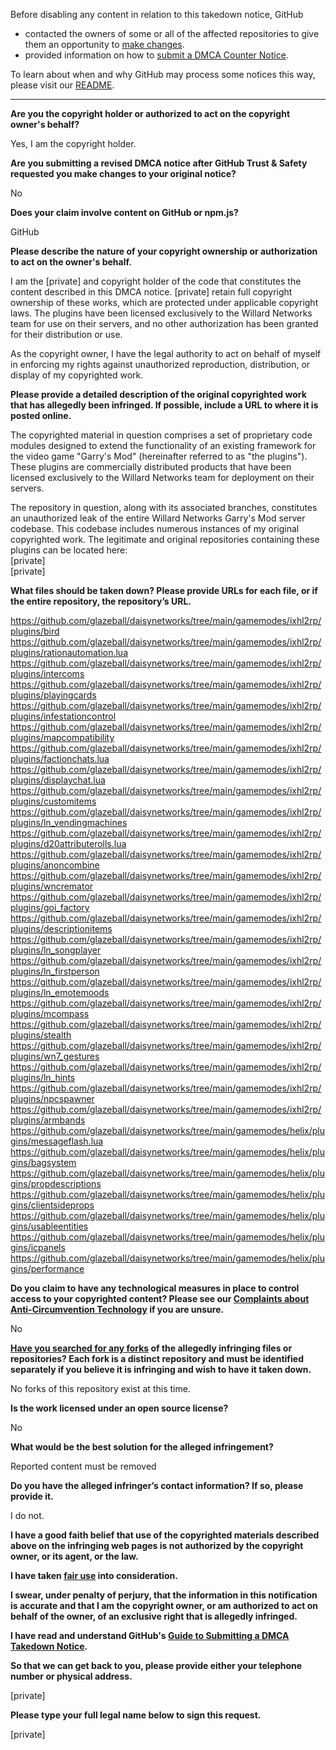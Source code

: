 Before disabling any content in relation to this takedown notice, GitHub
- contacted the owners of some or all of the affected repositories to give them an opportunity to [make changes](https://docs.github.com/en/github/site-policy/dmca-takedown-policy#a-how-does-this-actually-work).
- provided information on how to [submit a DMCA Counter Notice](https://docs.github.com/en/articles/guide-to-submitting-a-dmca-counter-notice).

To learn about when and why GitHub may process some notices this way, please visit our [README](https://github.com/github/dmca/blob/master/README.md#anatomy-of-a-takedown-notice).

---

**Are you the copyright holder or authorized to act on the copyright owner's behalf?**

Yes, I am the copyright holder.

**Are you submitting a revised DMCA notice after GitHub Trust & Safety requested you make changes to your original notice?**

No

**Does your claim involve content on GitHub or npm.js?**

GitHub

**Please describe the nature of your copyright ownership or authorization to act on the owner's behalf.**

I am the [private] and copyright holder of the code that constitutes the content described in this DMCA notice. [private] retain full copyright ownership of these works, which are protected under applicable copyright laws. The plugins have been licensed exclusively to the Willard Networks team for use on their servers, and no other authorization has been granted for their distribution or use.

As the copyright owner, I have the legal authority to act on behalf of myself in enforcing my rights against unauthorized reproduction, distribution, or display of my copyrighted work.

**Please provide a detailed description of the original copyrighted work that has allegedly been infringed. If possible, include a URL to where it is posted online.**

The copyrighted material in question comprises a set of proprietary code modules designed to extend the functionality of an existing framework for the video game "Garry's Mod" (hereinafter referred to as "the plugins"). These plugins are commercially distributed products that have been licensed exclusively to the Willard Networks team for deployment on their servers.

The repository in question, along with its associated branches, constitutes an unauthorized leak of the entire Willard Networks Garry's Mod server codebase. This codebase includes numerous instances of my original copyrighted work. The legitimate and original repositories containing these plugins can be located here:  
[private]  
[private] 

**What files should be taken down? Please provide URLs for each file, or if the entire repository, the repository’s URL.**

https://github.com/glazeball/daisynetworks/tree/main/gamemodes/ixhl2rp/plugins/bird  
https://github.com/glazeball/daisynetworks/tree/main/gamemodes/ixhl2rp/plugins/rationautomation.lua  
https://github.com/glazeball/daisynetworks/tree/main/gamemodes/ixhl2rp/plugins/intercoms  
https://github.com/glazeball/daisynetworks/tree/main/gamemodes/ixhl2rp/plugins/playingcards  
https://github.com/glazeball/daisynetworks/tree/main/gamemodes/ixhl2rp/plugins/infestationcontrol  
https://github.com/glazeball/daisynetworks/tree/main/gamemodes/ixhl2rp/plugins/mapcompatibility  
https://github.com/glazeball/daisynetworks/tree/main/gamemodes/ixhl2rp/plugins/factionchats.lua  
https://github.com/glazeball/daisynetworks/tree/main/gamemodes/ixhl2rp/plugins/displaychat.lua  
https://github.com/glazeball/daisynetworks/tree/main/gamemodes/ixhl2rp/plugins/customitems  
https://github.com/glazeball/daisynetworks/tree/main/gamemodes/ixhl2rp/plugins/ln_vendingmachines  
https://github.com/glazeball/daisynetworks/tree/main/gamemodes/ixhl2rp/plugins/d20attributerolls.lua  
https://github.com/glazeball/daisynetworks/tree/main/gamemodes/ixhl2rp/plugins/anoncombine  
https://github.com/glazeball/daisynetworks/tree/main/gamemodes/ixhl2rp/plugins/wncremator  
https://github.com/glazeball/daisynetworks/tree/main/gamemodes/ixhl2rp/plugins/goi_factory  
https://github.com/glazeball/daisynetworks/tree/main/gamemodes/ixhl2rp/plugins/descriptionitems  
https://github.com/glazeball/daisynetworks/tree/main/gamemodes/ixhl2rp/plugins/ln_songplayer  
https://github.com/glazeball/daisynetworks/tree/main/gamemodes/ixhl2rp/plugins/ln_firstperson  
https://github.com/glazeball/daisynetworks/tree/main/gamemodes/ixhl2rp/plugins/ln_emotemoods  
https://github.com/glazeball/daisynetworks/tree/main/gamemodes/ixhl2rp/plugins/mcompass  
https://github.com/glazeball/daisynetworks/tree/main/gamemodes/ixhl2rp/plugins/stealth  
https://github.com/glazeball/daisynetworks/tree/main/gamemodes/ixhl2rp/plugins/wn7_gestures  
https://github.com/glazeball/daisynetworks/tree/main/gamemodes/ixhl2rp/plugins/ln_hints  
https://github.com/glazeball/daisynetworks/tree/main/gamemodes/ixhl2rp/plugins/npcspawner  
https://github.com/glazeball/daisynetworks/tree/main/gamemodes/ixhl2rp/plugins/armbands  
https://github.com/glazeball/daisynetworks/tree/main/gamemodes/helix/plugins/messageflash.lua  
https://github.com/glazeball/daisynetworks/tree/main/gamemodes/helix/plugins/bagsystem  
https://github.com/glazeball/daisynetworks/tree/main/gamemodes/helix/plugins/propdescriptions  
https://github.com/glazeball/daisynetworks/tree/main/gamemodes/helix/plugins/clientsideprops  
https://github.com/glazeball/daisynetworks/tree/main/gamemodes/helix/plugins/usableentities  
https://github.com/glazeball/daisynetworks/tree/main/gamemodes/helix/plugins/icpanels  
https://github.com/glazeball/daisynetworks/tree/main/gamemodes/helix/plugins/performance  

**Do you claim to have any technological measures in place to control access to your copyrighted content? Please see our <a href="https://docs.github.com/articles/guide-to-submitting-a-dmca-takedown-notice#complaints-about-anti-circumvention-technology">Complaints about Anti-Circumvention Technology</a> if you are unsure.**

No

**<a href="https://docs.github.com/articles/dmca-takedown-policy#b-what-about-forks-or-whats-a-fork">Have you searched for any forks</a> of the allegedly infringing files or repositories? Each fork is a distinct repository and must be identified separately if you believe it is infringing and wish to have it taken down.**

No forks of this repository exist at this time.

**Is the work licensed under an open source license?**

No

**What would be the best solution for the alleged infringement?**

Reported content must be removed

**Do you have the alleged infringer’s contact information? If so, please provide it.**

I do not.

**I have a good faith belief that use of the copyrighted materials described above on the infringing web pages is not authorized by the copyright owner, or its agent, or the law.**

**I have taken <a href="https://www.lumendatabase.org/topics/22">fair use</a> into consideration.**

**I swear, under penalty of perjury, that the information in this notification is accurate and that I am the copyright owner, or am authorized to act on behalf of the owner, of an exclusive right that is allegedly infringed.**

**I have read and understand GitHub's <a href="https://docs.github.com/articles/guide-to-submitting-a-dmca-takedown-notice/">Guide to Submitting a DMCA Takedown Notice</a>.**

**So that we can get back to you, please provide either your telephone number or physical address.**

[private]

**Please type your full legal name below to sign this request.**

[private]